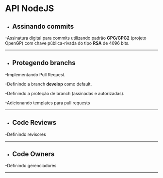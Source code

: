 # API NodeJS

* ## Assinando commits

-Assinatura digital para commits utilizando padrão __GPG/GPG2__ (projeto OpenGP) com chave pública-rivada do tipo __RSA__ de 4096 bits.

---

* ## Protegendo branchs

-Implementando Pull Request.

-Definindo a branch __develop__ como default.

-Definindo a proteção de branch (assinadas e autorizadas).

-Adicionando templates para pull requests

---

* ## Code Reviews

-Definindo revisores

---

* ## Code Owners

-Definindo gerenciadores

---
